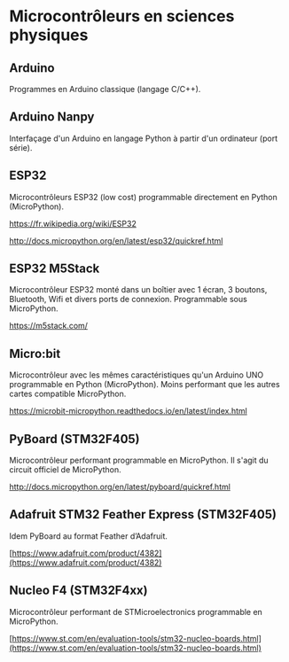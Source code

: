 # Microcontrôleurs en sciences physiques

## Arduino

Programmes en Arduino classique (langage C/C++).

## Arduino Nanpy

Interfaçage d'un Arduino en langage Python à partir d'un ordinateur (port série).

## ESP32

Microcontrôleurs ESP32 (low cost) programmable directement en Python (MicroPython).

https://fr.wikipedia.org/wiki/ESP32

http://docs.micropython.org/en/latest/esp32/quickref.html

## ESP32 M5Stack

Microcontrôleur ESP32 monté dans un boîtier avec 1 écran, 3 boutons, Bluetooth, Wifi et divers ports de connexion.  Programmable sous MicroPython.

https://m5stack.com/

## Micro:bit

Microcontrôleur avec les mêmes caractéristiques qu'un Arduino UNO programmable en Python (MicroPython). Moins performant que les autres cartes compatible MicroPython.

https://microbit-micropython.readthedocs.io/en/latest/index.html

## PyBoard (STM32F405)

Microcontrôleur performant programmable en MicroPython. Il s'agit du circuit officiel de MicroPython.

http://docs.micropython.org/en/latest/pyboard/quickref.html

## Adafruit STM32 Feather Express (STM32F405)

Idem PyBoard au format Feather d’Adafruit.

[https://www.adafruit.com/product/4382](https://www.adafruit.com/product/4382)

## Nucleo F4 (STM32F4xx)

 Microcontrôleur performant de STMicroelectronics programmable en MicroPython. 

[https://www.st.com/en/evaluation-tools/stm32-nucleo-boards.html](https://www.st.com/en/evaluation-tools/stm32-nucleo-boards.html)